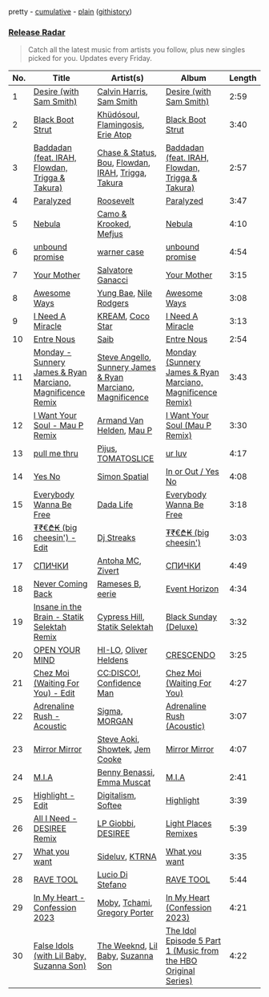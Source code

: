 pretty - [cumulative](/playlists/cumulative/Release%20Radar.md) - [plain](/playlists/plain/37i9dQZEVXbsudmxBFKW7G) ([githistory](https://github.githistory.xyz/vitokorn/spotify-playlist-archive/blob/master/playlists/plain/37i9dQZEVXbsudmxBFKW7G))

### [Release Radar](https://open.spotify.com/playlist/37i9dQZEVXbsudmxBFKW7G)

> Catch all the latest music from artists you follow, plus new singles picked for you. Updates every Friday.

| No. | Title | Artist(s) | Album | Length |
|---|---|---|---|---|
| 1 | [Desire (with Sam Smith)](https://open.spotify.com/track/22dUzMFttcR3uU17NcOAIv) | [Calvin Harris](https://open.spotify.com/artist/7CajNmpbOovFoOoasH2HaY), [Sam Smith](https://open.spotify.com/artist/2wY79sveU1sp5g7SokKOiI) | [Desire (with Sam Smith)](https://open.spotify.com/album/3XDtRvXV5DR1xZfvcneG2C) | 2:59 |
| 2 | [Black Boot Strut](https://open.spotify.com/track/1Po9LLXFADxrqGPrmcztIy) | [Khüdósoul](https://open.spotify.com/artist/1BD96imJszxv13DW89acwb), [Flamingosis](https://open.spotify.com/artist/75cW8FFekyCjj0mfZM1Gfb), [Erie Atop](https://open.spotify.com/artist/5mxXllZpO98qjenTmzPS7U) | [Black Boot Strut](https://open.spotify.com/album/4Jw5lQyjvw10nlilL6piRD) | 3:40 |
| 3 | [Baddadan (feat. IRAH, Flowdan, Trigga & Takura)](https://open.spotify.com/track/2ZWmmrWUgDBcPSLihBMvhg) | [Chase & Status](https://open.spotify.com/artist/3jNkaOXasoc7RsxdchvEVq), [Bou](https://open.spotify.com/artist/35dxfY1wywqVRUEaVuMm13), [Flowdan](https://open.spotify.com/artist/07CimrZi5vs9iEao47TNQ4), [IRAH](https://open.spotify.com/artist/17fY0VRyqRgmqI3dHlE1UU), [Trigga](https://open.spotify.com/artist/117Ngy9A9prluWeHKheHwz), [Takura](https://open.spotify.com/artist/5h7nWgcp5DTynhz4iaq0Ri) | [Baddadan (feat. IRAH, Flowdan, Trigga & Takura)](https://open.spotify.com/album/2xV74PLdZg5gwA65xGF8cF) | 2:57 |
| 4 | [Paralyzed](https://open.spotify.com/track/2XPLNZZ7CTnOzq54kZ6M6F) | [Roosevelt](https://open.spotify.com/artist/4AQrqVz6BYwy29iMxcGtx7) | [Paralyzed](https://open.spotify.com/album/0w3f9KcyAau2CzhOmMCTfV) | 3:47 |
| 5 | [Nebula](https://open.spotify.com/track/5H2kfeMoJQIlSQSTHjJ5f4) | [Camo & Krooked](https://open.spotify.com/artist/2N8IPNZTiNo3nj4mreOlHU), [Mefjus](https://open.spotify.com/artist/54qqaSH6byJIb8eFWxe3Pj) | [Nebula](https://open.spotify.com/album/67OwsRBGMK11zkvoMAkpKz) | 4:10 |
| 6 | [unbound promise](https://open.spotify.com/track/7IzKodYytoYCEqsKhG7XFL) | [warner case](https://open.spotify.com/artist/106OuakzOxxbXTuigEEf01) | [unbound promise](https://open.spotify.com/album/1so94ZUdHuxPFBku35GYir) | 4:54 |
| 7 | [Your Mother](https://open.spotify.com/track/2ICEB6VvX5OAGTxwo6F55t) | [Salvatore Ganacci](https://open.spotify.com/artist/5PdkRVDASsw6P7QoqRpz0F) | [Your Mother](https://open.spotify.com/album/3mEkKriilkzliPrmhaIxo5) | 3:15 |
| 8 | [Awesome Ways](https://open.spotify.com/track/5TXzZVDo9yl1hc85SBM24m) | [Yung Bae](https://open.spotify.com/artist/30FDJPN3RtwJZ20g5YGCRX), [Nile Rodgers](https://open.spotify.com/artist/3yDIp0kaq9EFKe07X1X2rz) | [Awesome Ways](https://open.spotify.com/album/0REKjgSZr8BaRYMDBiVqXL) | 3:08 |
| 9 | [I Need A Miracle](https://open.spotify.com/track/0Op5b6Wio6U15ohFPJvjmm) | [KREAM](https://open.spotify.com/artist/0DdDnziut7wOo6cAYWVZC5), [Coco Star](https://open.spotify.com/artist/3XSkS0dvC7HqbspstKciWc) | [I Need A Miracle](https://open.spotify.com/album/7iYXLj1M7tpN10jH9PbuwA) | 3:13 |
| 10 | [Entre Nous](https://open.spotify.com/track/2QWK4tlePYXsmWDXLzZhhH) | [Saib](https://open.spotify.com/artist/6N4HlHINMvoTyAL0yhBUCk) | [Entre Nous](https://open.spotify.com/album/3bCkObiw90KkCdHoYF6Ams) | 2:54 |
| 11 | [Monday - Sunnery James & Ryan Marciano, Magnificence Remix](https://open.spotify.com/track/0JjwH3DLYNNA8SgZn3HJ07) | [Steve Angello](https://open.spotify.com/artist/4FqPRilb0Ja0TKG3RS3y4s), [Sunnery James & Ryan Marciano](https://open.spotify.com/artist/7kABWMhjA5GIl9PBEasBPt), [Magnificence](https://open.spotify.com/artist/5zfDGV6C2Xwns1g773GF3N) | [Monday (Sunnery James & Ryan Marciano, Magnificence Remix)](https://open.spotify.com/album/6GbPyNjqajaqqa5XfaWW5a) | 3:43 |
| 12 | [I Want Your Soul - Mau P Remix](https://open.spotify.com/track/0I9Bt9ds5N3NGB2vlI4wrT) | [Armand Van Helden](https://open.spotify.com/artist/3cQA9WH8liZfeja1DxcDYE), [Mau P](https://open.spotify.com/artist/0w1sbtZVQoK6GzV4A4OkCv) | [I Want Your Soul (Mau P Remix)](https://open.spotify.com/album/0TmEMpGtt0nhpowS8B8qj3) | 3:30 |
| 13 | [pull me thru](https://open.spotify.com/track/6B7M8EWMMGjEdFuQM8AxO5) | [Pìjus](https://open.spotify.com/artist/06cVODXXiHCj0c0YrRt4vz), [TOMATOSLICE](https://open.spotify.com/artist/6EqyBfmaGsykcIF15BCATj) | [ur luv](https://open.spotify.com/album/6ExhVn5oV0c0zIppOvN4sk) | 4:17 |
| 14 | [Yes No](https://open.spotify.com/track/33Lg3754iSF0cLBbH23M0b) | [Simon Spatial](https://open.spotify.com/artist/5yMoFKwfv8olJvJxDlvUIX) | [In or Out / Yes No](https://open.spotify.com/album/5OFMOYdrv8zqwYlDrgJnQV) | 4:08 |
| 15 | [Everybody Wanna Be Free](https://open.spotify.com/track/68opPx3ozq3QZNGMfr0HvD) | [Dada Life](https://open.spotify.com/artist/00sAT5YX8W3xNd1EuqyHw9) | [Everybody Wanna Be Free](https://open.spotify.com/album/5c0oDivBXJPNITtodMG0tJ) | 3:18 |
| 16 | [$₮₹€₾₭$ (big cheesin') - Edit](https://open.spotify.com/track/0dhkg8OGFWENdUCgp6y0vO) | [Dj Streaks](https://open.spotify.com/artist/67YkGjtw8rmC6Ck0GmoxFA) | [$₮₹€₾₭$ (big cheesin')](https://open.spotify.com/album/0xNeWUE0XYdAF847m2rqoo) | 3:03 |
| 17 | [СПИЧКИ](https://open.spotify.com/track/2ONpbNztb0Pvr1I4ovhJjf) | [Antoha MC](https://open.spotify.com/artist/6OqmKFaRcw0f23m5PQ9CrL), [Zivert](https://open.spotify.com/artist/1pvmXh50KezixmCHnp9XvV) | [СПИЧКИ](https://open.spotify.com/album/1C3Xf3DpmdvznYvuXAYu4R) | 4:49 |
| 18 | [Never Coming Back](https://open.spotify.com/track/14mEUi19GAnO7V0xmuqpsM) | [Rameses B](https://open.spotify.com/artist/06EfEcjc0vdvI6VNL0soIO), [eerie](https://open.spotify.com/artist/34Ms8SDF1EGvcSULOKjgaV) | [Event Horizon](https://open.spotify.com/album/5728j95lcWaoyXJnGVS0Ne) | 4:34 |
| 19 | [Insane in the Brain - Statik Selektah Remix](https://open.spotify.com/track/12Ptni9SXnBNzEnaX3VeuF) | [Cypress Hill](https://open.spotify.com/artist/4P0dddbxPil35MNN9G2MEX), [Statik Selektah](https://open.spotify.com/artist/5v0XTlB9FqNvfBfnw8n5b0) | [Black Sunday (Deluxe)](https://open.spotify.com/album/5SXLE5mPRqoBXA8evJeZZ0) | 3:32 |
| 20 | [OPEN YOUR MIND](https://open.spotify.com/track/6zQ2emOrf68vYJiaQxwJNV) | [HI-LO](https://open.spotify.com/artist/0ETJQforv5OXgDgidQv9qd), [Oliver Heldens](https://open.spotify.com/artist/5nki7yRhxgM509M5ADlN1p) | [CRESCENDO](https://open.spotify.com/album/2WAxjTUkv403ujorGiYcOE) | 3:25 |
| 21 | [Chez Moi (Waiting For You) - Edit](https://open.spotify.com/track/1VwmC2Sw9b9EztWkRvC07M) | [CC:DISCO!](https://open.spotify.com/artist/37fxVoFAMzet5CiiDg7SL7), [Confidence Man](https://open.spotify.com/artist/0RwXnFrEoI8tltFvYpJgP6) | [Chez Moi (Waiting For You)](https://open.spotify.com/album/5HwZIHl2vkaEGzuvNorz84) | 4:27 |
| 22 | [Adrenaline Rush - Acoustic](https://open.spotify.com/track/0UlhzUORbVtbutDZfEJfqN) | [Sigma](https://open.spotify.com/artist/01pKrlgPJhm5dB4lneYAqS), [MORGAN](https://open.spotify.com/artist/7ltW5jYRnGOE4O1vcgW2DI) | [Adrenaline Rush (Acoustic)](https://open.spotify.com/album/1uIUeUOGRyZvwJPGwfMk04) | 3:07 |
| 23 | [Mirror Mirror](https://open.spotify.com/track/0Q3Pb5gMzpFKjIWs9s0inL) | [Steve Aoki](https://open.spotify.com/artist/77AiFEVeAVj2ORpC85QVJs), [Showtek](https://open.spotify.com/artist/3gk0OYeLFWYupGFRHqLSR7), [Jem Cooke](https://open.spotify.com/artist/0AkL5tzM3UsDlWak9E0OwH) | [Mirror Mirror](https://open.spotify.com/album/4H7KW5AaytIv42LdVTzWKw) | 4:07 |
| 24 | [M.I.A](https://open.spotify.com/track/2ox69GUYVGLCB36M7QS9HF) | [Benny Benassi](https://open.spotify.com/artist/4Ws2otunReOa6BbwxxpCt6), [Emma Muscat](https://open.spotify.com/artist/112CaF6ayJD0CIe64FjhhX) | [M.I.A](https://open.spotify.com/album/6bc0UljW246Xy6kMZZLtMA) | 2:41 |
| 25 | [Highlight - Edit](https://open.spotify.com/track/6Hk8rWDxNUrSL0Paz4LDOF) | [Digitalism](https://open.spotify.com/artist/2fBURuq7FrlH6z5F92mpOl), [Softee](https://open.spotify.com/artist/3uWJaTLnUnp0wZfB5xcdJy) | [Highlight](https://open.spotify.com/album/2o7VImHx9FRyTy4gJfSsoP) | 3:39 |
| 26 | [All I Need - DESIREE Remix](https://open.spotify.com/track/6q9RvlTvMSZSQfI6v0dKE4) | [LP Giobbi](https://open.spotify.com/artist/3oKnyRhYWzNsTiss5n4Z1J), [DESIREE](https://open.spotify.com/artist/6TZbLCcOCv1DJvN28x3FBa) | [Light Places Remixes](https://open.spotify.com/album/397G1LdjSwnHKWa6PdkYgS) | 5:39 |
| 27 | [What you want](https://open.spotify.com/track/6V6Caj3jjsVatEQwZmjJLV) | [Sideluv](https://open.spotify.com/artist/3Qav2btak3NJY2w6NbVC1Y), [KTRNA](https://open.spotify.com/artist/5pKcy7BcqjgJ632BpR6wMa) | [What you want](https://open.spotify.com/album/5MoR3t3G679ujFswuoYHLd) | 3:35 |
| 28 | [RAVE TOOL](https://open.spotify.com/track/0vp409UifjPJZ5etswIwQa) | [Lucio Di Stefano](https://open.spotify.com/artist/3GWoQzqY0ZG53pIs5LP3vY) | [RAVE TOOL](https://open.spotify.com/album/5VON5U02CRkqzHMS90vBeG) | 5:44 |
| 29 | [In My Heart - Confession 2023](https://open.spotify.com/track/5aEuotgPZyIMC0sb7U6KnY) | [Moby](https://open.spotify.com/artist/3OsRAKCvk37zwYcnzRf5XF), [Tchami](https://open.spotify.com/artist/1KpCi9BOfviCVhmpI4G2sY), [Gregory Porter](https://open.spotify.com/artist/06nevPmNVfWUXyZkccahL8) | [In My Heart (Confession 2023)](https://open.spotify.com/album/0s7fCyywWehjNDCP4G5BnC) | 4:21 |
| 30 | [False Idols (with Lil Baby, Suzanna Son)](https://open.spotify.com/track/6cViXqp01e3FrAaseuiSAV) | [The Weeknd](https://open.spotify.com/artist/1Xyo4u8uXC1ZmMpatF05PJ), [Lil Baby](https://open.spotify.com/artist/5f7VJjfbwm532GiveGC0ZK), [Suzanna Son](https://open.spotify.com/artist/0KVIja3XDIh9zXkKO2FI2A) | [The Idol Episode 5 Part 1 (Music from the HBO Original Series)](https://open.spotify.com/album/4q3wUuIReEjGSYzmSsxtl6) | 4:22 |